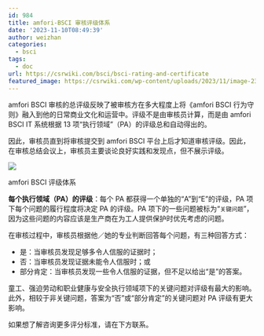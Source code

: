 ```yaml
---
id: 984
title: amfori-BSCI 审核评级体系
date: '2023-11-10T08:49:39'
author: weizhan
categories:
  - bsci
tags:
  - doc
url: https://csrwiki.com/bsci/bsci-rating-and-certificate
featured_image: https://csrwiki.com/wp-content/uploads/2023/11/image-23.png
---
```


amfori BSCI 审核的总评级反映了被审核方在多大程度上将《amfori BSCI 行为守则》融入到他的日常商业文化和运营中。评级不是由审核员计算，而是由 amfori BSCI IT 系统根据 13 项“执行领域”（PA）的评级总和自动得出的。

因此，审核员直到将审核提交到 amfori BSCI 平台上后才知道审核评级。因此，在审核总结会议上，审核员主要谈论良好实践和发现点，但不展示评级。

![](https://csrwiki.com/wp-content/uploads/2023/11/image-23.png)

amfori BSCI 评级体系

**每个执行领域（PA）的评级**：每个 PA 都获得一个单独的“A”到“E”的评级，PA 项下每个问题的履行程度将决定 PA 的评级。PA 项下的一些问题被标为“`关键问题`”，因为这些问题的内容应该是生产商在为工人提供保护时优先考虑的问题。

在审核过程中，审核员根据他／她的专业判断回答每个问题，有三种回答方式：

- 是：当审核员发现足够多令人信服的证据时；
- 否：当审核员发现证据未能令人信服时；或
- 部分肯定：当审核员发现一些令人信服的证据，但不足以给出“是”的答案。

童工、强迫劳动和职业健康与安全执行领域项下的关键问题对评级有最大的影响。此外，相较于非关键问题，答案为“否”或“部分肯定”的关键问题对 PA 评级有更大影响。

如果想了解咨询更多评分标准，请在下方联系。

